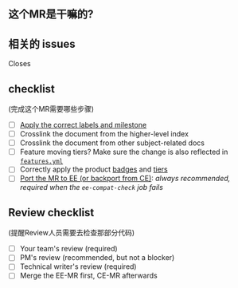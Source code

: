 <!--See the general documentation guidelines https://docs.gitlab.com/ee/development/documentation -->

<!-- Mention "documentation" or "docs" in the MR title -->

<!-- Use this description template for new docs or updates to existing docs. For changing documentation location use the "Change documentation location" template -->

## 这个MR是干嘛的?

<!-- Briefly describe what this MR is about -->

## 相关的 issues

<!-- Mention the issue(s) this MR closes or is related to -->

Closes 

## checklist

(完成这个MR需要哪些步骤)

- [ ] [Apply the correct labels and milestone](https://docs.gitlab.com/ee/development/documentation/workflow.html#2-developer-s-role-in-the-documentation-process)
- [ ] Crosslink the document from the higher-level index
- [ ] Crosslink the document from other subject-related docs
- [ ] Feature moving tiers? Make sure the change is also reflected in [`features.yml`](https://gitlab.com/gitlab-com/www-gitlab-com/blob/master/data/features.yml)
- [ ] Correctly apply the product [badges](https://docs.gitlab.com/ee/development/documentation/styleguide.html#product-badges) and [tiers](https://docs.gitlab.com/ee/development/documentation/styleguide.html#gitlab-versions-and-tiers)
- [ ] [Port the MR to EE (or backport from CE)](https://docs.gitlab.com/ee/development/documentation/index.html#cherry-picking-from-ce-to-ee): _always recommended, required when the `ee-compat-check` job fails_

## Review checklist

(提醒Review人员需要去检查那部分代码)

- [ ] Your team's review (required)
- [ ] PM's review (recommended, but not a blocker)
- [ ] Technical writer's review (required)
- [ ] Merge the EE-MR first, CE-MR afterwards
